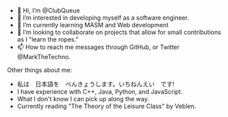 - 👋 Hi, I’m @ClubQueue
- 👀 I’m interested in developing myself as a software engineer.
- 🌱 I’m currently learning MASM and Web development
- 💞️ I’m looking to collaborate on projects that allow for small contributions as I "learn the ropes."
- 📫 How to reach me messages through GitHub, or Twitter @MarkTheTechno.

Other things about me:
- 私は　日本語を　べんきょうします。いちねんえい　です! 
- I have experience with C++, Java, Python, and JavaScript. 
- What I don't know I can pick up along the way.
- Currently reading "The Theory of the Leisure Class" by Veblen.

